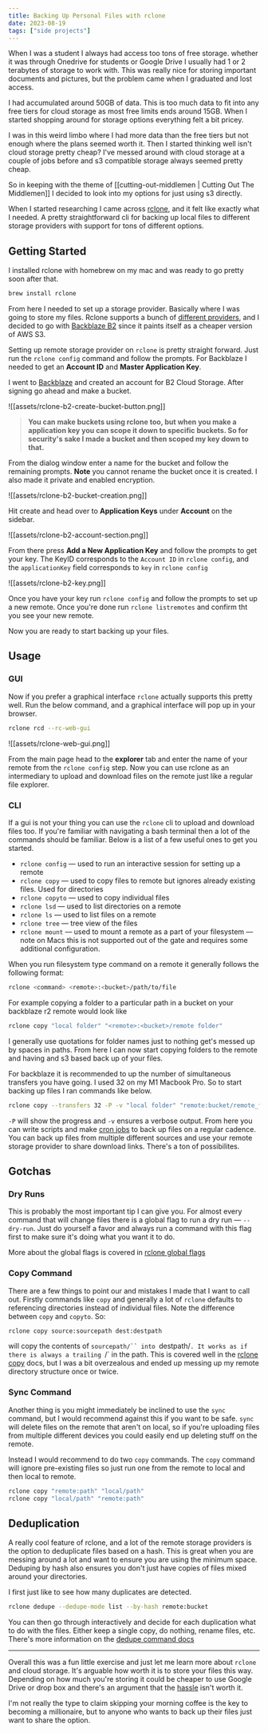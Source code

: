 ```yaml
--- 
title: Backing Up Personal Files with rclone
date: 2023-08-19
tags: ["side projects"]
---
```


<!-- Excerpt Start -->
When I was a student I always had access too tons of free storage. whether
it was through Onedrive for students or Google Drive I usually had 1 or 2
terabytes of storage to work with. This was really nice for storing important
documents and pictures, but the problem came when I graduated and lost access.

I had accumulated around 50GB of data. This is too much data to fit into any
free tiers for cloud storage as most free limits ends around 15GB. When I
started shopping around for storage options everything felt a bit pricey. 
<!-- Excerpt End -->

I was in this weird limbo where I had more data than the free tiers but not
enough where the plans seemed worth it. Then I started thinking well isn't cloud
storage pretty cheap? I've messed around with cloud storage at a couple of jobs
before and s3 compatible storage always seemed pretty cheap. 

So in keeping with the theme of [[cutting-out-middlemen | Cutting Out The Middlemen]]
I decided to look into my options for just using s3 directly.

When I started researching I came across [rclone](https://rclone.org/), and it
felt like exactly what I needed. A pretty straightforward cli for backing up
local files to different storage providers with support for tons of different
options. 

## Getting Started

I installed rclone with homebrew on my mac and was ready to go pretty soon after
that. 

```bash
brew install rclone
```

From here I needed to set up a storage provider. Basically where I was going to
store my files. Rclone supports a bunch of [different providers](https://rclone.org/overview/),
and I decided to go with [Backblaze B2](https://rclone.org/b2/) since it paints
itself as a cheaper version of AWS S3.

Setting up remote storage provider on `rclone` is pretty straight forward. Just
run the `rclone config` command and follow the prompts. For Backblaze I needed
to get an **Account ID** and **Master Application Key**.

I went to [Backblaze](https://www.backblaze.com/cloud-storage) and created an account for
B2 Cloud Storage. After signing go ahead and make a bucket. 

![[assets/rclone-b2-create-bucket-button.png]]

> **You can make buckets using rclone too, but when you make a application key you
> can scope it down to specific buckets. So for security's sake I made a bucket
> and then scoped my key down to that.** 

From the dialog window enter a name for the bucket and follow the remaining
prompts. **Note** you cannot rename the bucket once it is created. I also made
it private and enabled encryption.

![[assets/rclone-b2-bucket-creation.png]]

Hit create and head over to **Application Keys** under **Account** on the
sidebar. 

![[assets/rclone-b2-account-section.png]]  

From there press **Add a New Application Key** and follow the prompts to get
your key. The KeyID corresponds to the `Account ID` in `rclone config`, and the
`applicationKey` field corresponds to `key` in `rclone config`

![[assets/rclone-b2-key.png]]  

Once you have your key run `rclone config` and follow the prompts to set up a
new remote. Once you're done run `rclone listremotes` and confirm tht you see
your new remote. 

Now you are ready to start backing up your files. 

## Usage

### GUI

Now if you prefer a graphical interface `rclone` actually supports this pretty
well. Run the below command, and a graphical interface will pop up in your
browser.

```bash
rclone rcd --rc-web-gui
```

![[assets/rclone-web-gui.png]]

From the main page head to the **explorer** tab and enter the name of your
remote from the `rclone config` step. Now you can use rclone as an intermediary
to upload and download files on the remote just like a regular file explorer. 

### CLI

If a gui is not your thing you can use the `rclone` cli to upload and download
files too. If you're familiar with navigating a bash terminal then a lot of the
commands should be familiar. Below is a list of a few useful ones to get you
started. 

* `rclone config` — used to run an interactive session for setting up a remote
* `rclone copy` — used to copy files to remote but ignores already existing files. Used for directories
* `rclone copyto` — used to copy individual files
* `rclone lsd` — used to list directories on a remote 
* `rclone ls` — used to list files on a remote
* `rclone tree` — tree view of the files
* `rclone mount` — used to mount a remote as a part of your filesystem — note on
  Macs this is not supported out of the gate and requires some additional
  configuration.

When you run filesystem type command on a remote it generally follows the
following format: 

```bash
rclone <command> <remote>:<bucket>/path/to/file
```

For example copying a folder to a particular path in a bucket on your
backblaze r2 remote would look like

```bash
rclone copy "local folder" "<remote>:<bucket>/remote folder"
```

I generally use quotations for folder names just to nothing get's messed up by
spaces in paths. From here I can now start copying folders to the remote and
having and s3 based back up of your files. 

For backblaze it is recommended to up the number of simultaneous transfers you
have going. I used 32 on my M1 Macbook Pro. So to start backing up files I ran
commands like below. 

```bash
rclone copy --transfers 32 -P -v "local folder" "remote:bucket/remote_folder"
```

`-P` will show the progress and `-v` ensures a verbose output. From here you can
write scripts and make [cron jobs](https://en.wikipedia.org/wiki/Cron) to back up files on a regular cadence.
You can back up files from multiple different sources and use your remote
storage provider to share download links. There's a ton of possibilites. 

## Gotchas

### Dry Runs

This is probably the most important tip I can give you. For almost every command
that will change files there is a global flag to run a dry run — `--dry-run`.
Just do yourself a favor and always run a command with this flag first to make
sure it's doing what you want it to do. 

More about the global flags is covered in [rclone global flags](https://rclone.org/flags/)

### Copy Command

There are a few things to point our and mistakes I made that I want to call
out. Firstly commands like `copy` and generally a lot of `rclone` defaults to
referencing directories instead of individual files. Note the difference between
`copy` and `copyto`. So: 

```bash
rclone copy source:sourcepath dest:destpath
```

will copy the contents of `sourcepath/`` into `destpath/`. It works as if there
is always a trailing `/` in the path. This is covered well in the [rclone
copy](https://rclone.org/commands/rclone_copy/) docs, but I was a bit
overzealous and ended up messing up my remote directory structure once or twice. 

### Sync Command

Another thing is you might immediately be inclined to use the `sync` command,
but I would recommend against this if you want to be safe. `sync` will delete
files on the remote that aren't on local, so if you're uploading files from
multiple different devices you could easily end up deleting stuff on the remote. 

Instead I would recommend to do two `copy` commands. The `copy` command will
ignore pre-existing files so just run one from the remote to local and then
local to remote. 

```bash
rclone copy "remote:path" "local/path"
rclone copy "local/path" "remote:path" 
```

## Deduplication

A really cool feature of rclone, and a lot of the remote storage providers is the
option to deduplicate files based on a hash. This is great when you are messing
around a lot and want to ensure you are using the minimum space. Deduping by
hash also ensures you don't just have copies of files mixed around your
directories. 

I first just like to see how many duplicates are detected. 

```bash
rclone dedupe --dedupe-mode list --by-hash remote:bucket
```

You can then go through interactively and decide for each duplication what to do
with the files. Either keep a single copy, do nothing, rename files, etc.
There's more information on the [dedupe command docs](https://rclone.org/commands/rclone_dedupe/)

---

Overall this was a fun little exercise and just let me learn more about `rclone`
and cloud storage. It's arguable how worth it is to store your files this way.
Depending on how much you're storing it could be cheaper to use Google Drive or
drop box and there's an argument that the [hassle](https://xkcd.com/1205/) isn't worth it. 

I'm not really the type to claim skipping your morning coffee is the key to
becoming a millionaire, but to anyone who wants to back up their files just want
to share the option. 
